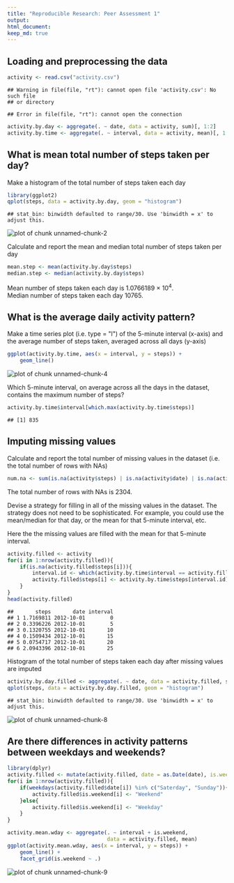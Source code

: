 ```yaml
---
title: "Reproducible Research: Peer Assessment 1"
output: 
html_document:
keep_md: true
---
```



## Loading and preprocessing the data

```r
activity <- read.csv("activity.csv")
```

```
## Warning in file(file, "rt"): cannot open file 'activity.csv': No such file
## or directory
```

```
## Error in file(file, "rt"): cannot open the connection
```

```r
activity.by.day <- aggregate(. ~ date, data = activity, sum)[, 1:2]
activity.by.time <- aggregate(. ~ interval, data = activity, mean)[, 1:2]
```


## What is mean total number of steps taken per day?
Make a histogram of the total number of steps taken each day  


```r
library(ggplot2)
qplot(steps, data = activity.by.day, geom = "histogram")
```

```
## stat_bin: binwidth defaulted to range/30. Use 'binwidth = x' to adjust this.
```

![plot of chunk unnamed-chunk-2](figure/unnamed-chunk-2-1.png) 


Calculate and report the mean and median total number of steps taken per day  


```r
mean.step <- mean(activity.by.day$steps)
median.step <- median(activity.by.day$steps)
```

Mean number of steps taken each day is 1.0766189 &times; 10<sup>4</sup>.  
Median number of steps taken each day 10765.  

## What is the average daily activity pattern?
Make a time series plot (i.e. type = "l") of the 5-minute interval (x-axis) and the average number of steps taken, averaged across all days (y-axis)  


```r
ggplot(activity.by.time, aes(x = interval, y = steps)) +
    geom_line()
```

![plot of chunk unnamed-chunk-4](figure/unnamed-chunk-4-1.png) 

Which 5-minute interval, on average across all the days in the dataset, contains the maximum number of steps?

```r
activity.by.time$interval[which.max(activity.by.time$steps)]
```

```
## [1] 835
```


## Imputing missing values
Calculate and report the total number of missing values in the dataset (i.e. the total number of rows with NAs)  


```r
num.na <- sum(is.na(activity$steps) | is.na(activity$date) | is.na(activity$interval))
```

The total number of rows with NAs is 2304.

Devise a strategy for filling in all of the missing values in the dataset. The strategy does not need to be sophisticated. For example, you could use the mean/median for that day, or the mean for that 5-minute interval, etc.


Here the the missing values are filled with the mean for that 5-minute interval.

```r
activity.filled <- activity
for(i in 1:nrow(activity.filled)){
    if(is.na(activity.filled$steps[i])){
        interval.id <- which(activity.by.time$interval == activity.filled$interval[i])
        activity.filled$steps[i] <- activity.by.time$steps[interval.id]
    }
}
head(activity.filled)
```

```
##       steps       date interval
## 1 1.7169811 2012-10-01        0
## 2 0.3396226 2012-10-01        5
## 3 0.1320755 2012-10-01       10
## 4 0.1509434 2012-10-01       15
## 5 0.0754717 2012-10-01       20
## 6 2.0943396 2012-10-01       25
```

Histogram of the total number of steps taken each day after missing values are imputed

```r
activity.by.day.filled <- aggregate(. ~ date, data = activity.filled, sum)[, 1:2]
qplot(steps, data = activity.by.day.filled, geom = "histogram")
```

```
## stat_bin: binwidth defaulted to range/30. Use 'binwidth = x' to adjust this.
```

![plot of chunk unnamed-chunk-8](figure/unnamed-chunk-8-1.png) 


## Are there differences in activity patterns between weekdays and weekends?

```r
library(dplyr)
activity.filled <- mutate(activity.filled, date = as.Date(date), is.weekend = NA)
for(i in 1:nrow(activity.filled)){
    if(weekdays(activity.filled$date[i]) %in% c("Saterday", "Sunday")){
        activity.filled$is.weekend[i] <- "Weekend"
    }else{
        activity.filled$is.weekend[i] <- "Weekday"
    }
}

activity.mean.wday <- aggregate(. ~ interval + is.weekend, 
                                data = activity.filled, mean)
ggplot(activity.mean.wday, aes(x = interval, y = steps)) +
    geom_line() +
    facet_grid(is.weekend ~ .)
```

![plot of chunk unnamed-chunk-9](figure/unnamed-chunk-9-1.png) 

